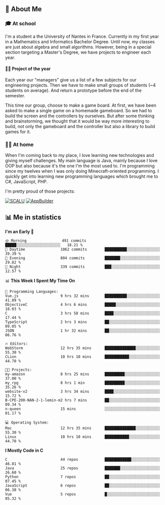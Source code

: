 ## 👀 About Me

### 🎓 At school

I'm a student a the University of Nantes in France. Currently in my first year in a Mathematics and Informatics Bachelor Degree. Until now, my classes are just about algebra and small algorithms. However, being in a special section targeting a Master's Degree, we have projects to engineer each year. 

#### 🔧🔬 Project of the year

Each year our "managers" give us a list of a few subjects for our engineering projects. Then we have to make small groups of students (~4 students on average). And return a prototype before the end of the semester.

This time our group, choose to make a game board. At first, we have been asked to make a single game on a homemade gameboard. So we had to build the screen and the controllers by ourselves. 
But after some thinking and brainstorming, we thought that it would be way more interesting to build, not only the gameboard and the controller but also a library to build games for it.

### 👨‍💻 At home

When I'm coming back to my place, I love learning new technologies and giving myself challenges. My main language is Java, mainly because I love OOP but also because it's the one I'm the most used to. I'm programming since my twelves when I was only doing Minecraft-oriented programming.  I quickly get into learning new programming languages which brought me to C#, JavaScript, PHP. 

I'm pretty proud of those projects:

[![SCALU](https://github-readme-stats.vercel.app/api/pin?username=renardfute&repo=SCALU)](https://github.com/renardfute/scalu)
[![AppBuilder](https://github-readme-stats.vercel.app/api/pin?username=pulsedev2&repo=AppBuilder)](https://github.com/pulsedev2/AppBuilder)

## 📊 Me in statistics
<!--START_SECTION:waka-->
**I'm an Early 🐤** 

```text
🌞 Morning                491 commits         █████░░░░░░░░░░░░░░░░░░░░   18.21 % 
🌆 Daytime                1062 commits        ██████████░░░░░░░░░░░░░░░   39.39 % 
🌃 Evening                804 commits         ███████░░░░░░░░░░░░░░░░░░   29.82 % 
🌙 Night                  339 commits         ███░░░░░░░░░░░░░░░░░░░░░░   12.57 % 
```


📊 **This Week I Spent My Time On** 

```text
💬 Programming Languages: 
Vue.js                   9 hrs 32 mins       ██████████░░░░░░░░░░░░░░░   41.89 % 
ObjectiveC               4 hrs 6 mins        █████░░░░░░░░░░░░░░░░░░░░   18.03 % 
C                        3 hrs 58 mins       ████░░░░░░░░░░░░░░░░░░░░░   17.44 % 
TypeScript               2 hrs 3 mins        ██░░░░░░░░░░░░░░░░░░░░░░░   09.05 % 
JSON                     1 hr 32 mins        ██░░░░░░░░░░░░░░░░░░░░░░░   06.76 % 

🔥 Editors: 
WebStorm                 12 hrs 35 mins      ██████████████░░░░░░░░░░░   55.30 % 
CLion                    10 hrs 10 mins      ███████████░░░░░░░░░░░░░░   44.70 % 

🐱‍💻 Projects: 
my-amazon                8 hrs 25 mins       █████████░░░░░░░░░░░░░░░░   37.00 % 
my_rpg                   8 hrs 1 min         █████████░░░░░░░░░░░░░░░░   35.26 % 
website-v2               3 hrs 34 mins       ████░░░░░░░░░░░░░░░░░░░░░   15.72 % 
B-CPE-200-NAN-2-1-lemin-m2 hrs 7 mins        ██░░░░░░░░░░░░░░░░░░░░░░░   09.34 % 
n-queen                  15 mins             ░░░░░░░░░░░░░░░░░░░░░░░░░   01.17 % 

💻 Operating System: 
Mac                      12 hrs 35 mins      ██████████████░░░░░░░░░░░   55.30 % 
Linux                    10 hrs 10 mins      ███████████░░░░░░░░░░░░░░   44.70 % 
```

**I Mostly Code in C** 

```text
C                        44 repos            ████████████░░░░░░░░░░░░░   46.81 % 
Java                     25 repos            ███████░░░░░░░░░░░░░░░░░░   26.60 % 
Python                   7 repos             ██░░░░░░░░░░░░░░░░░░░░░░░   07.45 % 
JavaScript               6 repos             ██░░░░░░░░░░░░░░░░░░░░░░░   06.38 % 
Vue                      5 repos             █░░░░░░░░░░░░░░░░░░░░░░░░   05.32 % 
```




<!--END_SECTION:waka-->

